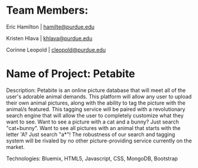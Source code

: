 Team Members:
=============

Eric Hamilton   | hamilte@purdue.edu

Kristen Hlava   | khlava@purdue.edu

Corinne Leopold | cleopold@purdue.edu

Name of Project: Petabite
===========
Description: Petabite is an online picture database that will meet 
all of the user's adorable animal demands. This platform will allow
any user to upload their own animal pictures, along with the ability 
to tag the picture with the animal/s featured. This tagging service 
will be paired with a revolutionary search engine that will allow the 
user to completely customize what they want to see. Want to see a 
picture with a cat and a bunny? Just search "cat+bunny". Want to see 
all pictures with an animal that starts with the letter 'A? Just search 
"a*"! The robustness of our search and tagging system will be rivaled 
by no other picture-providing service currently on the market.


Technologies:
Bluemix, HTML5, Javascript, CSS, MongoDB, Bootstrap



